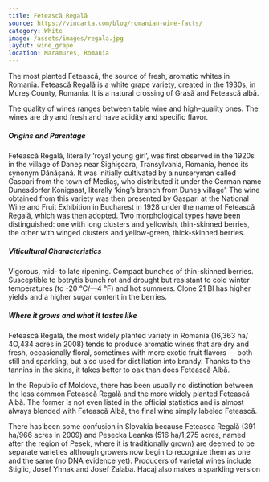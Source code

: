 ```yaml
---
title: Fetească Regală
source: https://vincarta.com/blog/romanian-wine-facts/
category: White
image: /assets/images/regala.jpg
layout: wine_grape
location: Maramures, Romania
---
```

The most planted Fetească, the source of fresh, aromatic whites in Romania. Fetească Regală is a white grape variety, created in the 1930s, in Mureș County, Romania. It is a natural crossing of Grasă and Fetească albă.

The quality of wines ranges between table wine and high-quality ones. The wines are dry and fresh and have acidity and specific flavor.

<h5>Origins and Parentage</h5>
Fetească Regală, literally ‘royal young girl’, was first observed in the 1920s in the village of Daneș near Sighișoara, Transylvania, Romania, hence its synonym Dănășană. It was initially cultivated by a nurseryman called Gaspari from the town of Mediaș, who distributed it under the German name Dunesdorfer Konigsast, literally ‘king’s branch from Duneș village’. The wine obtained from this variety was then presented by Gaspari at the National Wine and Fruit Exhibition in Bucharest in 1928 under the name of Fetească Regală, which was then adopted. Two morphological types have been distinguished: one with long clusters and yellowish, thin-skinned berries, the other with winged clusters and yellow-green, thick-skinned berries.

<h5>Viticultural Characteristics</h5>
Vigorous, mid- to late ripening. Compact bunches of thin-skinned berries. Susceptible to botrytis bunch rot and drought but resistant to cold winter temperatures (to -20 °C/—4 °F) and hot summers. Clone 21 Bl has higher yields and a higher sugar content in the berries.

<h5>Where it grows and what it tastes like</h5>
Fetească Regală, the most widely planted variety in Romania (16,363 ha/ 4O,434 acres in 2008) tends to produce aromatic wines that are dry and fresh, occasionally floral, sometimes with more exotic fruit flavors — both still and sparkling, but also used for distillation into brandy. Thanks to the tannins in the skins, it takes better to oak than does Fetească Albă.

In the Republic of Moldova, there has been usually no distinction between the less common Fetească Regală and the more widely planted Fetească Albă. The former is not even listed in the official statistics and is almost always blended with Fetească Albă, the final wine simply labeled Fetească.

There has been some confusion in Slovakia because Feteasca Regală (391 ha/966 acres in 2009) and Pesecka Leanka (516 ha/1,275 acres, named after the region of Pesek, where it is traditionally grown) are deemed to be separate varieties although growers now begin to recognize them as one and the same (no DNA evidence yet). Producers of varietal wines include Stiglic, Josef Yhnak and Josef Zalaba. Hacaj also makes a sparkling version
